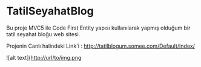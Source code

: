 # TatilSeyahatBlog
Bu proje MVC5 ile Code First Entity yapısı kullanılarak yapmış olduğum bir tatil seyahat bloğu web sitesi.

Projenin Canlı halindeki Link'i : http://tatilblogum.somee.com/Default/Index/

![alt text][(http://url/to/img.png](https://i.hizliresim.com/6frvtaz.png)
